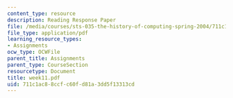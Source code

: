 ```yaml
---
content_type: resource
description: Reading Response Paper
file: /media/courses/sts-035-the-history-of-computing-spring-2004/711c1ac88ccfc60fd81a3dd5f13313cd_week11.pdf
file_type: application/pdf
learning_resource_types:
- Assignments
ocw_type: OCWFile
parent_title: Assignments
parent_type: CourseSection
resourcetype: Document
title: week11.pdf
uid: 711c1ac8-8ccf-c60f-d81a-3dd5f13313cd
---
```

